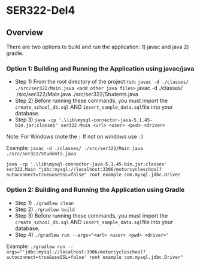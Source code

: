 # SER322-Del4

## Overview
There are two options to build and run the application: 1) javac and java 2) gradle.

### Option 1: Building and Running the Application using javac/java

- Step 1) From the root directory of the project run: `javac -d ./classes/ ./src/ser322/Main.java <add other java files>`
javac -d ./classes/ ./src/ser322/Main.java ./src/ser322/Students.java
- Step 2) Before running these commands, you must import the `create_school_db.sql` AND  `insert_sample_data.sql`file into your database.
- Step 3) `java -cp '.\lib\mysql-connector-java-5.1.45-bin.jar;classes' ser322.Main <url> <user> <pwd> <driver>`

Note: For Windows (note the `;` If not on windows use `:`)

Example:
`javac -d ./classes/ ./src/ser322/Main.java ./src/ser322/Students.java`

`java -cp '.\lib\mysql-connector-java-5.1.45-bin.jar;classes' ser322.Main "jdbc:mysql://localhost:3306/motorcycleschool?autoconnect=true&useSSL=false" root example com.mysql.jdbc.Driver`

### Option 2: Building and Running the Application using Gradle
- Step 1) `./gradlew clean`
- Step 2) `./gradlew build`
- Step 3) Before running these commands, you must import the `create_school_db.sql` AND  `insert_sample_data.sql`file into your database.
- Step 4) `./gradlew run --args="<url> <user> <pwd> <driver>"`

Example: `./gradlew run --args="'jdbc:mysql://localhost:3306/motorcycleschool?autoconnect=true&useSSL=false' root example com.mysql.jdbc.Driver"`
